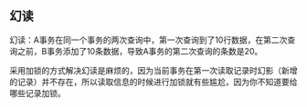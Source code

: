 ## 幻读

幻读：A事务在同一个事务的两次查询中，第一次查询到了10行数据，在第二次查询之前，B事务添加了10条数据，导致A事务的第二次查询的条数是20。

采用加锁的方式解决幻读是麻烦的，因为当前事务在第一次读取记录时幻影（新增的记录）并不存在，所以读取信息的时候进行加锁就有些尴尬，因为你不知道要给哪些记录加锁。





